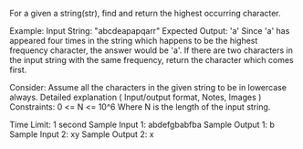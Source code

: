 For a given a string(str), find and return the highest occurring character.

Example:
Input String: "abcdeapapqarr"
Expected Output: 'a'
Since 'a' has appeared four times in the string which happens to be the highest frequency character, the answer would be 'a'.
If there are two characters in the input string with the same frequency, return the character which comes first.

Consider:
Assume all the characters in the given string to be in lowercase always.
Detailed explanation ( Input/output format, Notes, Images )
Constraints:
0 <= N <= 10^6
Where N is the length of the input string.

Time Limit: 1 second
Sample Input 1:
abdefgbabfba
Sample Output 1:
b
Sample Input 2:
xy
Sample Output 2:
x

